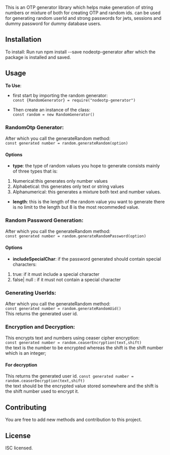 This is an OTP generator library which helps make generation of string numbers or mixture of both for creating OTP and random ids. can be used for generating random userId and strong passwords for jwts, sessions and dummy password for dummy database users.
## Installation
To install:
Run run npm install --save nodeotp-generator
after which the package is installed and saved.
## Usage
**To Use**:
- first start by importing the random generator:<br>
`const {RandomGenerator} = require("nodeotp-generator")`

- Then create an instance of the class:<br>
`const random = new RandomGenerator()`

### RandomOtp Generator: 
After which you call the generateRandom method:<br>
`const generated number = random.generateRandom(option)`
 #### Options 
- **type**: the type of random values you hope to generate 
consists mainly of three types that is:
1. Numerical:this generates only number values
2. Alphabetical: this generates only text or string values
3. Alphanumerical: this generates a mixture both text and number values.
- **length**: this is the length of the random value you want to generate 
there is no limit to the length but 8 is the most recommeded value.

### Random Password Generation: 
After which you call the generateRandom method:<br>
`const generated number = random.generateRandomPassword(option)`
 #### Options 
- **includeSpecialChar**: if the password generated should contain special characters:
1. true: if it must include a special character
2. false| null : if it must not contain a special character

### Generating UserIds: 
After which you call the generateRandom method:<br>
`const generated number = random.generateRandomUid()`<br>
This returns the generated user id.

### Encryption and Decryption: 
This encrypts text and numbers using ceaser cipher encryption:<br>
`const generated number = random.ceaserEncryption(text,shift)`<br>
the text is the number to be encrypted whereas the shift is the shift number which is an integer; 
#### For decryption
This returns the generated user id.
`const generated number = random.ceaserDecryption(text,shift)`<br>
the text should be the encrypted value stored somewhere and the shift is the shift number used to encrypt it.
## Contributing

You are free to add new methods and contribution to this project.

## License

ISC licensed.

